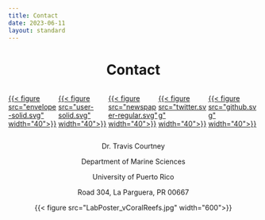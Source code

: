 ```yaml
---
title: Contact
date: 2023-06-11
layout: standard
---
```


<div style="text-align: center;"> 

# Contact

</div>

<div id="banner" style="overflow: hidden; display: flex; justify-content:space-around;">
        <div class="" style="max-width: 20%; max-height: 20%;">
        
[{{< figure src="envelope-solid.svg" width="40">}}](mailto:travis.courtney@upr.com)

</div>

 <div class="" style="max-width: 20%; max-height: 20%;">

[{{< figure src="user-solid.svg" width="40">}}](https://github.com/traviscourtney/BiogeochemistryEcologyResearchGroup/raw/main/content/contact/TravisCourtneyCV.pdf)

</div>
 <div class="" style="max-width: 20%; max-height: 20%;">

[{{< figure src="newspaper-regular.svg" width="40">}}](https://scholar.google.com/citations?user=hK_DxtUAAAAJ&hl)

</div>
 <div class="" style="max-width: 20%; max-height: 20%;">
 
[{{< figure src="twitter.svg" width="40">}}](https://twitter.com/tacourtne)

</div>
 <div class="" style="max-width: 20%; max-height: 20%;">
 
[{{< figure src="github.svg" width="40">}}](https://github.com/traviscourtney)

</div>
</div>

<div style="text-align: center;">

Dr. Travis Courtney

Department of Marine Sciences

University of Puerto Rico

Road 304, La Parguera, PR 00667

{{< figure src="LabPoster_vCoralReefs.jpg" width="600">}}

</div>